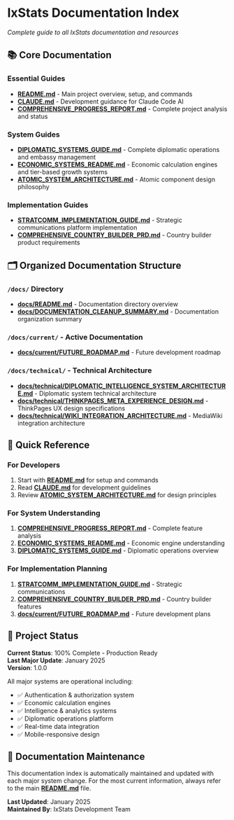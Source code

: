 # IxStats Documentation Index
*Complete guide to all IxStats documentation and resources*

## 📚 Core Documentation

### Essential Guides
- **[README.md](./README.md)** - Main project overview, setup, and commands
- **[CLAUDE.md](./CLAUDE.md)** - Development guidance for Claude Code AI
- **[COMPREHENSIVE_PROGRESS_REPORT.md](./COMPREHENSIVE_PROGRESS_REPORT.md)** - Complete project analysis and status

### System Guides  
- **[DIPLOMATIC_SYSTEMS_GUIDE.md](./DIPLOMATIC_SYSTEMS_GUIDE.md)** - Complete diplomatic operations and embassy management
- **[ECONOMIC_SYSTEMS_README.md](./ECONOMIC_SYSTEMS_README.md)** - Economic calculation engines and tier-based growth systems
- **[ATOMIC_SYSTEM_ARCHITECTURE.md](./ATOMIC_SYSTEM_ARCHITECTURE.md)** - Atomic component design philosophy

### Implementation Guides
- **[STRATCOMM_IMPLEMENTATION_GUIDE.md](./STRATCOMM_IMPLEMENTATION_GUIDE.md)** - Strategic communications platform implementation
- **[COMPREHENSIVE_COUNTRY_BUILDER_PRD.md](./COMPREHENSIVE_COUNTRY_BUILDER_PRD.md)** - Country builder product requirements

## 🗂️ Organized Documentation Structure

### `/docs/` Directory
- **[docs/README.md](./docs/README.md)** - Documentation directory overview
- **[docs/DOCUMENTATION_CLEANUP_SUMMARY.md](./docs/DOCUMENTATION_CLEANUP_SUMMARY.md)** - Documentation organization summary

### `/docs/current/` - Active Documentation
- **[docs/current/FUTURE_ROADMAP.md](./docs/current/FUTURE_ROADMAP.md)** - Future development roadmap

### `/docs/technical/` - Technical Architecture
- **[docs/technical/DIPLOMATIC_INTELLIGENCE_SYSTEM_ARCHITECTURE.md](./docs/technical/DIPLOMATIC_INTELLIGENCE_SYSTEM_ARCHITECTURE.md)** - Diplomatic system technical architecture
- **[docs/technical/THINKPAGES_META_EXPERIENCE_DESIGN.md](./docs/technical/THINKPAGES_META_EXPERIENCE_DESIGN.md)** - ThinkPages UX design specifications  
- **[docs/technical/WIKI_INTEGRATION_ARCHITECTURE.md](./docs/technical/WIKI_INTEGRATION_ARCHITECTURE.md)** - MediaWiki integration architecture

## 🎯 Quick Reference

### For Developers
1. Start with **[README.md](./README.md)** for setup and commands
2. Read **[CLAUDE.md](./CLAUDE.md)** for development guidelines
3. Review **[ATOMIC_SYSTEM_ARCHITECTURE.md](./ATOMIC_SYSTEM_ARCHITECTURE.md)** for design principles

### For System Understanding
1. **[COMPREHENSIVE_PROGRESS_REPORT.md](./COMPREHENSIVE_PROGRESS_REPORT.md)** - Complete feature analysis
2. **[ECONOMIC_SYSTEMS_README.md](./ECONOMIC_SYSTEMS_README.md)** - Economic engine understanding
3. **[DIPLOMATIC_SYSTEMS_GUIDE.md](./DIPLOMATIC_SYSTEMS_GUIDE.md)** - Diplomatic operations overview

### For Implementation Planning
1. **[STRATCOMM_IMPLEMENTATION_GUIDE.md](./STRATCOMM_IMPLEMENTATION_GUIDE.md)** - Strategic communications
2. **[COMPREHENSIVE_COUNTRY_BUILDER_PRD.md](./COMPREHENSIVE_COUNTRY_BUILDER_PRD.md)** - Country builder features
3. **[docs/current/FUTURE_ROADMAP.md](./docs/current/FUTURE_ROADMAP.md)** - Future development plans

## 🚀 Project Status

**Current Status**: 100% Complete - Production Ready  
**Last Major Update**: January 2025  
**Version**: 1.0.0

All major systems are operational including:
- ✅ Authentication & authorization system
- ✅ Economic calculation engines  
- ✅ Intelligence & analytics systems
- ✅ Diplomatic operations platform
- ✅ Real-time data integration
- ✅ Mobile-responsive design

## 📖 Documentation Maintenance

This documentation index is automatically maintained and updated with each major system change. For the most current information, always refer to the main **[README.md](./README.md)** file.

**Last Updated**: January 2025  
**Maintained By**: IxStats Development Team